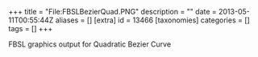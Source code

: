 +++
title = "File:FBSLBezierQuad.PNG"
description = ""
date = 2013-05-11T00:55:44Z
aliases = []
[extra]
id = 13466
[taxonomies]
categories = []
tags = []
+++

FBSL graphics output for Quadratic Bezier Curve
